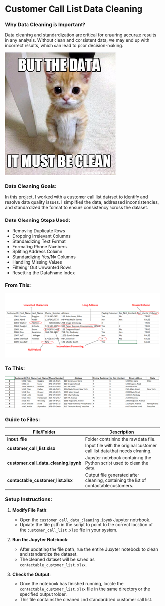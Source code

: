 # Customer Call List Data Cleaning

### Why Data Cleaning is Important?
Data cleaning and standardization are critical for ensuring accurate results in any analysis. Without clean and consistent data, we may end up with incorrect results, which can lead to poor decision-making.

![4469937](https://github.com/Suwethaig/Projects/blob/main/pandas_data_wrangling/visualizations/cat_meme.jpg)

### Data Cleaning Goals:
In this project, I worked with a customer call list dataset to identify and resolve data quality issues. I simplified the data, addressed inconsistencies, and standardized the format to ensure consistency across the dataset.

### Data Cleaning Steps Used:

- Removing Duplicate Rows
- Dropping Irrelevant Columns
- Standardizing Text Format
- Formating Phone Numbers
- Spliting Address Column
- Standardizing Yes/No Columns
- Handling Missing Values
- Filteingr Out Unwanted Rows
- Resetting the DataFrame Index

### From This:
![Unclean Data](https://github.com/Suwethaig/Projects/blob/main/pandas_data_wrangling/visualizations/unclean_data.png)

### To This:
![Clean Data](https://github.com/Suwethaig/Projects/blob/main/pandas_data_wrangling/visualizations/clean_data.png)

### Guide to Files:

| File/Folder                          | Description                                                                 |
|--------------------------------------|-----------------------------------------------------------------------------|
| **input_file**                       | Folder containing the raw data file.                                         |
| **customer_call_list.xlsx**          | Input file with the original customer call list data that needs cleaning.    |
| **customer_call_data_cleaning.ipynb**| Jupyter notebook containing the Python script used to clean the data.        |
| **contactable_customer_list.xlsx**   | Output file generated after cleaning, containing the list of contactable customers. |


### Setup Instructions:

1. **Modify File Path**:
   - Open the `customer_call_data_cleaning.ipynb` Jupyter notebook.
   - Update the file path in the script to point to the correct location of the `customer_call_list.xlsx` file in your system.

2. **Run the Jupyter Notebook**:
   - After updating the file path, run the entire Jupyter notebook to clean and standardize the dataset.
   - The cleaned dataset will be saved as `contactable_customer_list.xlsx`.

3. **Check the Output**:
   - Once the notebook has finished running, locate the `contactable_customer_list.xlsx` file in the same directory or the specified output folder.
   - This file contains the cleaned and standardized customer call list.


